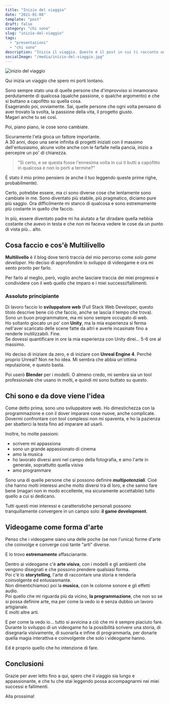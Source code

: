 ```yaml
---
title: "Inizio del viaggio"
date: "2021-01-08"
template: "post"
draft: false
category: "chi sono"
slug: "inizio-del-viaggio"
tags: 
  - "presentazioni"
  - "chi sono"
description: "Inizia il viaggio. Questo è il post in cui ti racconto un po' chi sono, cosa faccio e perché."
socialImage: "/media/inizio-del-viaggio.jpg"
---
```

![inizio del viaggio](/media/inizio-del-viaggio.jpg)

Qui inizia un viaggio che spero mi porti lontano.

Sono sempre stato una di quelle persone che d'improvviso si innamorano perdutamente di qualcosa (qualche passione, o qualche argomento) e che si buttano a capofitto su quella cosa.<br/>
Esagerando poi, ovviamente. Sai, quelle persone che ogni volta pensano di aver trovato la svolta, la passione della vita, il progetto giusto.<br/>
Magari anche tu sei così.

Poi, piano piano, le cose sono cambiate.

Sicuramente l'età gioca un fattore importante.<br/>
A 30 anni, dopo una serie infinita di progetti iniziati con il massimo dell'entusiasmo, alcune volte anche con le farfalle nella pancia, inizio a percepire un po' di chiarezza.

> "Sì certo, e se questa fosse l'ennesima volta in cui ti butti a capofitto in qualcosa e non lo porti a termine?"

È stato il mio primo pensiero (e anche il tuo leggendo queste prime righe, probabilmente).

Certo, potrebbe essere, ma ci sono diverse cose che lentamente sono cambiate in me.
Sono diventato più stabile, più pragmatico, diciamo pure più saggio. Ora difficilmente mi stanco di qualcosa e sono estremamente più costante in quello che faccio.

In più, essere diventato padre mi ha aiutato a far diradare quella nebbia costante che avevo in testa e che non mi faceva vedere le cose da un punto di vista più... alto.
## Cosa faccio e cos'è Multilivello ##
**Multilivello** è il blog dove terrò traccia del mio percorso come *solo game developer*.
Ho deciso di approfondire lo sviluppo di videogame e ora mi sento pronto per farlo.

Per farlo al meglio, però, voglio anche lasciare traccia dei miei progressi e condividere con il web quello che imparo e i miei successi/fallimenti.

### Assoluto principiante ###
Di lavoro faccio lo **sviluppatore web** (Full Stack Web Developer, questo titolo descrive bene ciò che faccio, anche se lascia il tempo che trova). Sono un buon programmatore, ma mi sono sempre occupato di web.<br/>
Ho soltanto giocato un po' con **Unity**, ma la mia esperienza si ferma nell'aver scaricato delle scene fatte da altri e averle incasinate fino a renderle inutilizzabili. Fine.<br/>
Se dovessi quantificare in ore la mia esperienza con Unity direi... 5-6 ore al massimo.

Ho deciso di iniziare da zero, e di iniziare con **Unreal Engine 4**. 
Perché proprio Unreal? Non ne ho idea. Mi sembra che abbia un'ottima reputazione, e questo basta.

Poi userò **Blender** per i modelli. O almeno credo, mi sembra sia un tool professionale che usano in molti, e quindi mi sono buttato su questo.

## Chi sono e da dove viene l'idea ##
Come detto prima, sono uno sviluppatore web. Ho dimestichezza con la programmazione e con il dover imparare cose nuove, anche complicate.
Dovermi confrontare con tool complessi non mi spaventa, e ho la pazienza per sbatterci la testa fino ad imparare ad usarli.

Inoltre, ho molte passioni:
- scrivere mi appassiona
- sono un grande appassionato di cinema
- amo la musica
- ho lavorato diversi anni nel campo della fotografia, e amo l'arte in generale, soprattutto quella visiva
- amo programmare

Sono una di quelle persone che si possono definire ***multipotenziali***. Cioè che hanno molti interessi anche molto diversi tra di loro, e che sanno fare bene (magari non in modo eccellente, ma sicuramente accettabile) tutto quello a cui si dedicano.

Tutti questi miei interessi e caratteristiche personali possono tranquillamente convergere in un campo solo: **il game development**.

## Videogame come forma d'arte ##
Penso che i videogame siano una delle poche (se non l'unica) forme d'arte che coinvolge e converge così tante "arti" diverse.

E lo trovo **estremamente** affascianante.

Dentro ai videogame c'è **arte visiva**, con i modelli e gli ambienti che vengono disegnati e che possono prendere qualsiasi forma.<br/>
Poi c'è lo **storytelling**, l'arte di raccontare una storia e renderla coinvolgente ed entusiasmante.<br/>
Non dimentichiamoci poi la **musica**, con le colonne sonore e gli effetti audio.<br/>
Poi quello che mi riguarda più da vicino, **la programmazione**, che non so se si possa definire arte, ma per come la vedo io è senza dubbio un lavoro artigianale.<br/>
E molti altre arti.

E per come la vedo io... tutto si avvicina a ciò che mi è sempre piaciuto fare.
Durante lo sviluppo di un videogame ho la possibilità scrivere una storia, di disegnarla visivamente, di suonarla e infine di programmarla, per donarle quella magia interattiva e coinvolgente che solo i videogame hanno.

Ed è proprio quello che ho intenzione di fare.

## Conclusioni ##
Grazie per aver letto fino a qui, spero che il viaggio sia lungo e appassionante, e che tu che stai leggendo possa accompagnarmi nei miei successi e fallimenti.

Alla prossima!